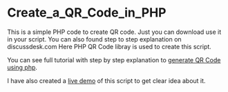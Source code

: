 # Create_a_QR_Code_in_PHP
This is a simple PHP code to create QR code. Just you can download use it in your script. You can also found step to step explanation on discussdesk.com
Here PHP QR Code libray is used to create this script.

You can see full tutorial with step by step explanation to <a href="https://www.discussdesk.com/how-to-generate-qr-code-using-php.htm">generate QR Code using php</a>.

I have also created a <a href="https://demo.discussdesk.com/generate_barcode_in_php/index.php">live demo</a> of this script to get clear idea about it.
